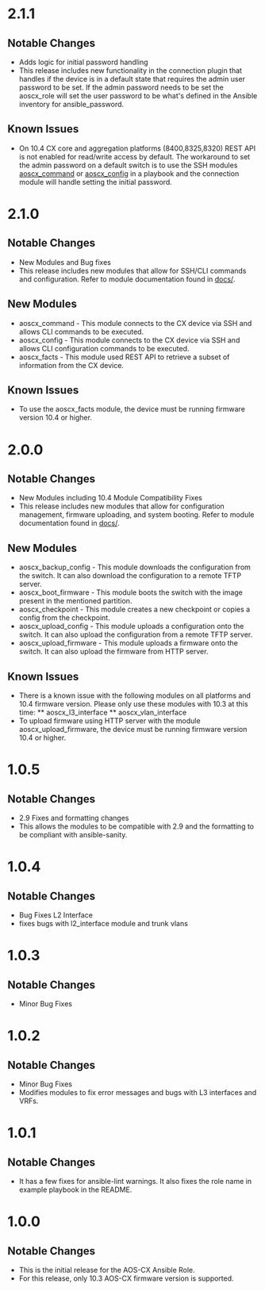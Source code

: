 # 2.1.1

## Notable Changes
* Adds logic for initial password handling
* This release includes new functionality in the connection plugin that handles if the device is in a default 
state that requires the admin user password to be set. If the admin password needs to be set the aoscx_role will 
set the user password to be what's defined in the Ansible inventory for ansible_password.

## Known Issues
* On 10.4 CX core and aggregation platforms (8400,8325,8320) REST API is not enabled for read/write access by default. The 
workaround to set the admin password on a default switch is to use the SSH modules 
[aoscx_command](https://github.com/aruba/aoscx-ansible-role/blob/master/docs/aoscx_command.md) or 
[aoscx_config](https://github.com/aruba/aoscx-ansible-role/blob/master/docs/aoscx_config.md) in a playbook and the connection module will handle setting the initial password.

# 2.1.0

## Notable Changes
* New Modules and Bug fixes
* This release includes new modules that allow for SSH/CLI commands and configuration. Refer to module documentation found in [docs/](https://github.com/aruba/aoscx-ansible-role/tree/master/docs).

## New Modules
* aoscx_command - This module connects to the CX device via SSH and allows CLI commands to be executed.
* aoscx_config - This module connects to the CX device via SSH and allows CLI configuration commands to be executed.
* aoscx_facts - This module used REST API to retrieve a subset of information from the CX device.

## Known Issues
* To use the aoscx_facts module, the device must be running firmware version 10.4 or higher.

# 2.0.0

## Notable Changes
* New Modules including 10.4 Module Compatibility Fixes
* This release includes new modules that allow for configuration management, firmware uploading, and system booting. Refer to module documentation found in [docs/](https://github.com/aruba/aoscx-ansible-role/tree/master/docs).

## New Modules
* aoscx_backup_config - This module downloads the configuration from the switch. It can also download the configuration to a remote TFTP server.
* aoscx_boot_firmware - This module boots the switch with the image present in the mentioned partition.
* aoscx_checkpoint - This module creates a new checkpoint or copies a config from the checkpoint.
* aoscx_upload_config - This module uploads a configuration onto the switch. It can also upload the configuration from a remote TFTP server.
* aoscx_upload_firmware - This module uploads a firmware onto the switch. It can also upload the firmware from HTTP server.

## Known Issues
* There is a known issue with the following modules on all platforms and 10.4 firmware version. Please only use these modules with 10.3 at this time: 
** aoscx_l3_interface
** aoscx_vlan_interface
* To upload firmware using HTTP server with the module aoscx_upload_firmware, the device must be running firmware version 10.4 or higher.

# 1.0.5

## Notable Changes
* 2.9 Fixes and formatting changes
* This allows the modules to be compatible with 2.9 and the formatting to be compliant with ansible-sanity.

# 1.0.4

## Notable Changes
* Bug Fixes L2 Interface
* fixes bugs with l2_interface module and trunk vlans

# 1.0.3

## Notable Changes
* Minor Bug Fixes

# 1.0.2

## Notable Changes
* Minor Bug Fixes
* Modifies modules to fix error messages and bugs with L3 interfaces and VRFs.

# 1.0.1

## Notable Changes
* It has a few fixes for ansible-lint warnings. It also fixes the role name in example playbook in the README.

# 1.0.0

## Notable Changes
* This is the initial release for the AOS-CX Ansible Role.
* For this release, only 10.3 AOS-CX firmware version is supported.